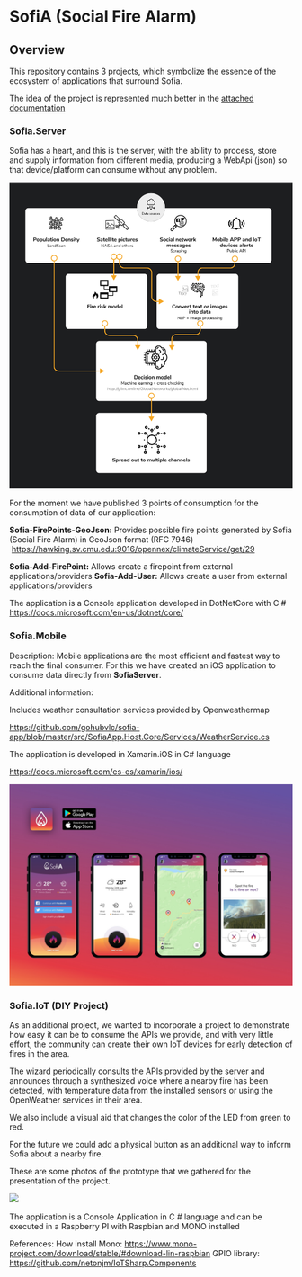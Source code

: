 # SofiA (Social Fire Alarm)

## Overview

This repository contains 3 projects, which symbolize the essence of the ecosystem of applications that surround Sofia.

The idea of the project is represented much better in the [attached documentation](
https://2018.spaceappschallenge.org/challenges/volcanoes-icebergs-and-asteroids-oh-my/real-time-fire-app/teams/gohub/project)


### Sofia.Server

Sofia has a heart, and this is the server, with the ability to process, store and supply information from different media, producing a WebApi (json) so that device/platform can consume without any problem.


![](https://github.com/gohubvlc/sofia-project/raw/master/diagrams/SofiaSummary.jpg)



For the moment we have published 3 points of consumption for the consumption of data of our application:


**Sofia-FirePoints-GeoJson:** Provides possible fire points generated by Sofia (Social Fire Alarm) in GeoJson format (RFC 7946)
 https://hawking.sv.cmu.edu:9016/opennex/climateService/get/29

**Sofia-Add-FirePoint:** Allows create a firepoint from external applications/providers
**Sofia-Add-User:** Allows create a user from external applications/providers

The application is a Console application developed in DotNetCore with C #
https://docs.microsoft.com/en-us/dotnet/core/

### Sofia.Mobile

Description:
Mobile applications are the most efficient and fastest way to reach the final consumer. For this we have created an iOS application to consume data directly from **SofiaServer**.

Additional information:

Includes weather consultation services provided by Openweathermap

https://github.com/gohubvlc/sofia-app/blob/master/src/SofiaApp.Host.Core/Services/WeatherService.cs

The application is developed in Xamarin.iOS in C# language 

https://docs.microsoft.com/es-es/xamarin/ios/


![](https://github.com/gohubvlc/sofia-project/raw/master/images/APP%20Mockup.jpg)



### Sofia.IoT (DIY Project)

As an additional project, we wanted to incorporate a project to demonstrate how easy it can be to consume the APIs we provide, and with very little effort, the community can create their own IoT devices for early detection of fires in the area.

The wizard periodically consults the APIs provided by the server and announces through a synthesized voice where a nearby fire has been detected, with temperature data from the installed sensors or using the OpenWeather services in their area.

We also include a visual aid that changes the color of the LED from green to red.

For the future we could add a physical button as an additional way to inform Sofia about a nearby fire.

These are some photos of the prototype that we gathered for the presentation of the project.


![](https://github.com/gohubvlc/sofia-app/raw/master/Assets/iot.png)



The application is a Console Application in C # language and can be executed in a Raspberry PI with Raspbian and MONO installed

References:
How install Mono: https://www.mono-project.com/download/stable/#download-lin-raspbian
GPIO library: https://github.com/netonjm/IoTSharp.Components
